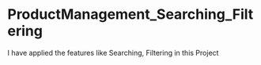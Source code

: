 # ProductManagement_Searching_Filtering
I have applied the features like Searching, Filtering in this Project
